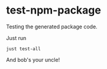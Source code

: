 # test-npm-package

Testing the generated package code.

Just run

```
just test-all
```

And bob's your uncle!
